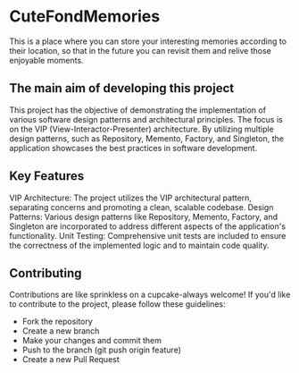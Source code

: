# CuteFondMemories
This is a place where you can store your interesting memories according to their location, so that in the future you can revisit them and relive those enjoyable moments.

## The main aim of developing this project
This project has the objective of demonstrating the implementation of various software design patterns and architectural principles.
The focus is on the VIP (View-Interactor-Presenter) architecture. By utilizing multiple design patterns, such as Repository, Memento, Factory, and Singleton, the application showcases the best practices in software development.

## Key Features
VIP Architecture: The project utilizes the VIP architectural pattern, separating concerns and promoting a clean, scalable codebase.
Design Patterns: Various design patterns like Repository, Memento, Factory, and Singleton are incorporated to address different aspects of the application's functionality.
Unit Testing: Comprehensive unit tests are included to ensure the correctness of the implemented logic and to maintain code quality.

## Contributing 
Contributions are like sprinkless on a cupcake-always welcome! If you'd like to contribute to the project, please follow these guidelines:

* Fork the repository
* Create a new branch
* Make your changes and commit them
* Push to the branch (git push origin feature)
* Create a new Pull Request

